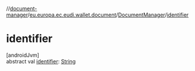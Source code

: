 //[document-manager](../../../index.md)/[eu.europa.ec.eudi.wallet.document](../index.md)/[DocumentManager](index.md)/[identifier](identifier.md)

# identifier

[androidJvm]\
abstract
val [identifier](identifier.md): [String](https://kotlinlang.org/api/latest/jvm/stdlib/kotlin/-string/index.html)
